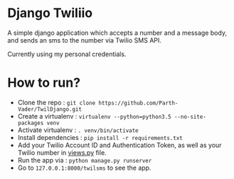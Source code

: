 # Django Twiliio
A simple django application which accepts a number and a message body, and sends an sms to the number via Twilio SMS API.

Currently using my personal credentials.

# How to run?

* Clone the repo : `git clone https://github.com/Parth-Vader/TwilDjango.git`
* Create a virtualenv : `virtualenv --python=python3.5 --no-site-packages venv
`
* Activate virtualenv : `. venv/bin/activate`
* Install dependencies : `pip install -r requirements.txt`
* Add your Twilio Account ID and Authentication Token, as well as your Twilio number in [views.py](https://github.com/Parth-Vader/TwilioDjango/blob/master/twilapp/twilsms/views.py) file.
* Run the app via : `python manage.py runserver`
* Go to `127.0.0.1:8000/twilsms` to see the app.
